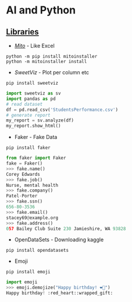 # AI and Python

## [Libraries](https://towardsdatascience.com/5-less-known-python-libraries-that-can-help-in-your-next-data-science-project-5970a81b32de)
 

- *[Mito](https://docs.trymito.io)* - Like Excel 
```shell
python -m pip install mitoinstaller
python -m mitoinstaller install
```

- *SweetViz* - Plot per column etc

`pip install sweetviz`

```python
import sweetviz as sv
import pandas as pd
# read dataset
df = pd.read_csv('StudentsPerformance.csv')
# generate report
my_report = sv.analyze(df)
my_report.show_html()
```

- Faker - Fake Data

`pip install faker`

```python
from faker import Faker
fake = Faker()
>>> fake.name()
Corey Edwards
>>> fake.job()
Nurse, mental health
>>> fake.company()
Patel-Porter
>>> fake.ssn()
656-80-3536
>>> fake.email()
stacey69@example.org
>>> fake.address()
057 Bailey Club Suite 230 Jamieshire, WA 93828
```

- OpenDataSets - Downloading kaggle

`pip install opendatasets`

- Emoji

`pip install emoji`

```python
import emoji
>>> emoji.demojize("Happy birthday! ️️❤️🎁")
Happy birthday! :red_heart::wrapped_gift:
```


